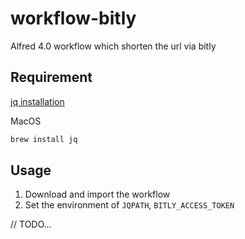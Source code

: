 # workflow-bitly
Alfred 4.0 workflow which shorten the url via bitly


## Requirement

[jq installation](https://stedolan.github.io/jq/download/) 

MacOS

``` sh
brew install jq
```


## Usage

1. Download and import the workflow
2. Set the environment of `JQPATH`, `BITLY_ACCESS_TOKEN`

// TODO...
